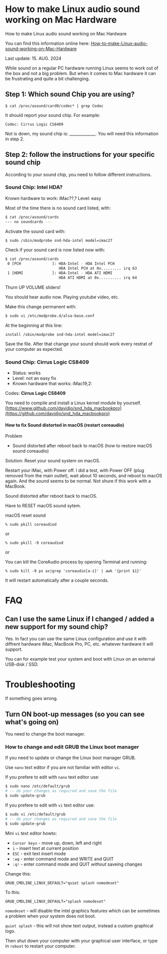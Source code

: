 # How to make Linux audio sound working on Mac Hardware
How to make Linux audio sound working on Mac Hardware

You can find this information online here: [How-to-make-Linux-audio-sound-working-on-Mac-Hardware](https://github.com/flagsoft/How-to-make-Linux-audio-sound-working-on-Mac-Hardware) 

Last update: 15. AUG. 2024

While sound on a regular PC hardware running Linux seems to work out of the box and not a big problem.
But when it comes to Mac hardware it can be frustrating and quite a bit challenging.






## Step 1: Which sound Chip you are using?


`$ cat /proc/asound/card0/codec* | grep Codec`

It should report your sound chip. For example:

`Codec: Cirrus Logic CS8409`

Not is down, my sound chip is: _____________. You will need this information in step 2.



## Step 2: follow the instructions for your specific sound chip 

According to your sound chip, you need to follow different instructions.


### Sound Chip: Intel HDA?
Known hardware to work: iMac??,?
Level: easy

Most of the time there is no sound card listed, with:
```bash
$ cat /proc/asound/cards
--- no soundcards ---
```

Activate the sound card with:
```bash
$ sudo /sbin/modprobe snd-hda-intel model=imac27
```


Check if your sound card is now listed now with:
```bash
$ cat /proc/asound/cards
 0 [PCH              ]: HDA-Intel - HDA Intel PCH
                        HDA Intel PCH at 0x......... irq 63
 1 [HDMI             ]: HDA-Intel - HDA ATI HDMI
                        HDA ATI HDMI at 0x.......... irq 64
```

Thurn UP VOLUME sliders!

You should hear audio now. Playing youtube video, etc.


Make this change permanent with:

```bash
$ sudo vi /etc/modprobe.d/alsa-base.conf
```

At the beginning at this line:

```
install /sbin/modprobe snd-hda-intel model=imac27
```

Save the file.
After that change your sound should work every restrat of your computer as expected.



### Sound Chip: Cirrus Logic CS8409
- Status: works
- Level: not an easy fix
- Known hardware that works: iMac19,2:





Codes: **Cirrus Logic CS8409**

You need to compile and install a Linux kernel module by yourself. 
[https://www.github.com/davidjo/snd_hda_macbookpro](https://github.com/davidjo/snd_hda_macbookpro)


#### How to fix Sound distorted in macOS (restart coreaudio)
Problem
- Sound distorted after reboot back to macOS (how to restore macOS sound coreaudio)

Solution: Reset your sound system on macOS.

Restart your iMac, with Power off. I did a test, with Power OFF (plug removed from the main outlet), wait about 10 seconds, and reboot to macOS again.
And the sound seems to be normal. Not shure if this work with a MacBook.

Sound distorted after reboot back to macOS.

Have to RESET macOS sound sytem.

macOS reset sound

`% sudo pkill coreaudiod`

or

`% sudo pkill -9 coreaudiod`

or

You can kill the CoreAudio process by opening Terminal and running:

`% sudo kill -9 ps ax|grep 'coreaudio[a-z]' | awk '{print $1}'`

It will restart automatically after a couple seconds.





# FAQ

## Can I use the same Linux if I changed / added a new support for my sound chip?

Yes. In fact you can use the same Linux configuration and use it with diffrent hardware iMac, MacBook Pro, PC, etc. whatever hardware it will support.

You can for example test your system and boot with Linux on an external USB-disk / SSD.


# Troubleshooting

If something goes wrong.

## Turn ON boot-up messages (so you can see what's going on)

You need to change the boot manager.

### How to change and edit GRUB the Linux boot manager
If you need to update or change the Linux boot manager GRUB.

Use `nano` text editor if you are not familiar with editor `vi`.

If you prefere to edit with `nano` text editor use:

```bash
$ sudo nano /etc/default/grub
# -- do your changes as required and save the file
$ sudo update-grub
```

If you prefere to edit with `vi` text editor use:

```bash
$ sudo vi /etc/default/grub
# -- do your changes as required and save the file
$ sudo update-grub
```

Mini `vi` text editor howto:

- `Cursor keys` - move up, down, left and right
- `i` - insert text at current position
- `ESC` - exit text insert mode
- `:wq` - enter command mode and WRITE and QUIT
- `:q!` - enter command mode and QUIT *without* saveing changes


Change this:
```
GRUB_CMDLINE_LINUX_DEFAULT="quiet splash nomodeset"
```

To this:
```
GRUB_CMDLINE_LINUX_DEFAULT="splash nomodeset"
```

`nomodeset` - will disable the intel graphics features which can be sometimes a problem when your system does not boot.

`quiet splash` - this will not show text output, instead a custom graphical logo.


Then shut down your computer with your graphical user interface, or type in `reboot` to restart your computer.
